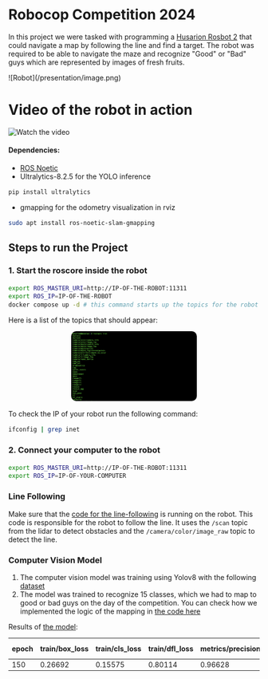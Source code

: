 # Robocop Competition 2024


In this project we were tasked with programming a [Husarion Rosbot 2](https://husarion.com/robots/rosbot/)  that could navigate a map by following the line and find a target. The robot was required to be able to navigate the maze and recognize "Good" or "Bad" guys which are represented by images of fresh fruits. 

<div style="border-radius: 10px; max-width: 200;">
![Robot](/presentation/image.png)
</div>
<!-- <div align="center"style="border-radius: 10px; max-width: 200;">
  <a>
    <img src="presentation/image.png" style="border-radius: 10px; max-width: 200;">
</a>
</div>
 -->

#  Video of the robot in action

![Watch the video](https://img.youtube.com/vi/1Q8Z9Q1Z9ZI/maxresdefault.jpg)

#### Dependencies:
- [ROS Noetic](http://wiki.ros.org/noetic/Installation/Ubuntu) 
- Ultralytics-8.2.5 for the YOLO inference
```bash
pip install ultralytics
```

- gmapping for the odometry visualization in rviz


```bash
sudo apt install ros-noetic-slam-gmapping
```

## Steps to run the Project




### 1. Start the roscore inside the robot
```bash
export ROS_MASTER_URI=http://IP-OF-THE-ROBOT:11311
export ROS_IP=IP-OF-THE-ROBOT
docker compose up -d # this command starts up the topics for the robot
```

Here is a list of the topics that should appear:
<p align="center">
    <img src="presentation/terminal_topics.png" alt="alt text" style="border-radius: 10px; max-width: 50%;">
</p>

To check the IP of your robot run the following command:
```bash
ifconfig | grep inet
```

### 2. Connect your computer to the robot

```bash
export ROS_MASTER_URI=http://IP-OF-THE-ROBOT:11311
export ROS_IP=IP-OF-YOUR-COMPUTER
```




### Line Following
Make sure that the [code for the line-following](/rosbot/robot_driver.py) is running on the robot. This code is responsible for the robot to follow the line. It uses the `/scan` topic from the lidar to detect obstacles and the `/camera/color/image_raw` topic to detect the line.



### Computer Vision Model
1. The computer vision model was training using Yolov8 with the following [dataset](https://universe.roboflow.com/freshie/freshie-fruits)
2. The model was trained to recognize  15 classes, which we had to map to good or bad guys on the day of the competition. You can check how we implemented the logic of the mapping in [the code here](/presentation/UI.py)


Results of [the model](/model_weights/best.pt):


| epoch | train/box_loss | train/cls_loss | train/dfl_loss | metrics/precision(B) | metrics/recall(B) | metrics/mAP50(B) | metrics/mAP50-95(B) |
|-------|----------------|----------------|----------------|----------------------|-------------------|------------------|---------------------|
| 150   | 0.26692        | 0.15575        | 0.80114        | 0.96628              | 0.95307           | 0.97066          | 0.93295             |

